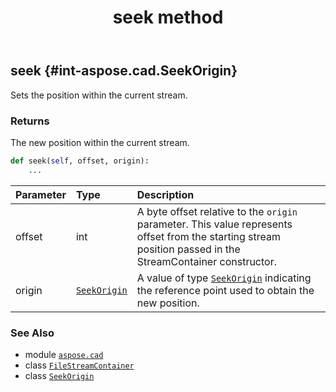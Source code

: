 ﻿---
title: seek method
second_title: Aspose.CAD for Python via .NET API References
description: 
type: docs
weight: 80
url: /python-net/aspose.cad/filestreamcontainer/seek/
is_root: false
---

## seek {#int-aspose.cad.SeekOrigin}

Sets the position within the current stream.


### Returns 


The new position within the current stream.


```python
def seek(self, offset, origin):
    ...
```


| Parameter | Type | Description |
| :- | :- | :- |
| offset | int | A byte offset relative to the `origin` parameter. This value represents offset from the starting stream position passed in the StreamContainer constructor. |
| origin | [`SeekOrigin`](/cad/python-net/aspose.cad/seekorigin) | A value of type [`SeekOrigin`](/cad/python-net/aspose.cad/seekorigin) indicating the reference point used to obtain the new position. |



### See Also
* module [`aspose.cad`](../../)
* class [`FileStreamContainer`](/cad/python-net/aspose.cad/filestreamcontainer)
* class [`SeekOrigin`](/cad/python-net/aspose.cad/seekorigin)
